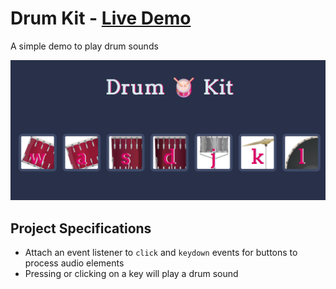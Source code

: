 # Drum Kit - [Live Demo](https://rphase.github.io/justwebprojects/drumkit/)

A simple demo to play drum sounds

![Sample](../resource/drumkit.png)

## Project Specifications

- Attach an event listener to `click` and `keydown` events for buttons to process audio elements
- Pressing or clicking on a key will play a drum sound
